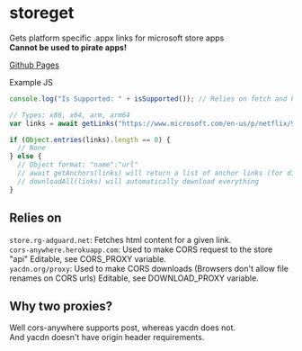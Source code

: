 # storeget
Gets platform specific .appx links for microsoft store apps  
**Cannot be used to pirate apps!**  
  
[Github Pages](https://e3ndr.github.io/storeget/storeget.html)
  
Example JS  
```javascript
console.log("Is Supported: " + isSupported()); // Relies on fetch and Promise.

// Types: x86, x64, arm, arm64
var links = await getLinks("https://www.microsoft.com/en-us/p/netflix/9wzdncrfj3tj", "x86");

if (Object.entries(links).length == 0) {
  // None
} else {
  // Object format: "name":"url"
  // await getAnchors(links) will return a list of anchor links (for display)
  // downloadAll(links) will automatically download everything
}
```
  
## Relies on  
`store.rg-adguard.net`: Fetches html content for a given link.  
`cors-anywhere.herokuapp.com`: Used to make CORS request to the store "api" Editable, see CORS_PROXY variable.  
`yacdn.org/proxy`: Used to make CORS downloads (Browsers don't allow file renames on CORS urls) Editable, see DOWNLOAD_PROXY variable.  
  
## Why two proxies?  
Well cors-anywhere supports post, whereas yacdn does not.  
And yacdn doesn't have origin header requirements.  
  

